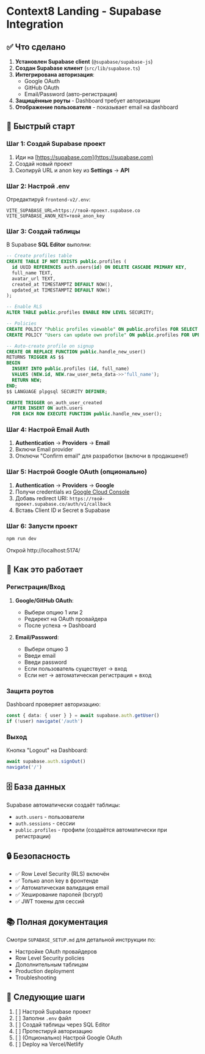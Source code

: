# Context8 Landing - Supabase Integration

## ✅ Что сделано

1. **Установлен Supabase client** (`@supabase/supabase-js`)
2. **Создан Supabase клиент** (`src/lib/supabase.ts`)
3. **Интегрирована авторизация**:
   - Google OAuth
   - GitHub OAuth
   - Email/Password (авто-регистрация)
4. **Защищённые роуты** - Dashboard требует авторизации
5. **Отображение пользователя** - показывает email на dashboard

## 🚀 Быстрый старт

### Шаг 1: Создай Supabase проект

1. Иди на [https://supabase.com](https://supabase.com)
2. Создай новый проект
3. Скопируй URL и anon key из **Settings** → **API**

### Шаг 2: Настрой .env

Отредактируй `frontend-v2/.env`:

```env
VITE_SUPABASE_URL=https://твой-проект.supabase.co
VITE_SUPABASE_ANON_KEY=твой_anon_key
```

### Шаг 3: Создай таблицы

В Supabase **SQL Editor** выполни:

```sql
-- Create profiles table
CREATE TABLE IF NOT EXISTS public.profiles (
  id UUID REFERENCES auth.users(id) ON DELETE CASCADE PRIMARY KEY,
  full_name TEXT,
  avatar_url TEXT,
  created_at TIMESTAMPTZ DEFAULT NOW(),
  updated_at TIMESTAMPTZ DEFAULT NOW()
);

-- Enable RLS
ALTER TABLE public.profiles ENABLE ROW LEVEL SECURITY;

-- Policies
CREATE POLICY "Public profiles viewable" ON public.profiles FOR SELECT USING (true);
CREATE POLICY "Users can update own profile" ON public.profiles FOR UPDATE USING (auth.uid() = id);

-- Auto-create profile on signup
CREATE OR REPLACE FUNCTION public.handle_new_user()
RETURNS TRIGGER AS $$
BEGIN
  INSERT INTO public.profiles (id, full_name)
  VALUES (NEW.id, NEW.raw_user_meta_data->>'full_name');
  RETURN NEW;
END;
$$ LANGUAGE plpgsql SECURITY DEFINER;

CREATE TRIGGER on_auth_user_created
  AFTER INSERT ON auth.users
  FOR EACH ROW EXECUTE FUNCTION public.handle_new_user();
```

### Шаг 4: Настрой Email Auth

1. **Authentication** → **Providers** → **Email**
2. Включи Email provider
3. Отключи "Confirm email" для разработки (включи в продакшене!)

### Шаг 5: Настрой Google OAuth (опционально)

1. **Authentication** → **Providers** → **Google**
2. Получи credentials из [Google Cloud Console](https://console.cloud.google.com/)
3. Добавь redirect URI: `https://твой-проект.supabase.co/auth/v1/callback`
4. Вставь Client ID и Secret в Supabase

### Шаг 6: Запусти проект

```bash
npm run dev
```

Открой http://localhost:5174/

## 📝 Как это работает

### Регистрация/Вход

1. **Google/GitHub OAuth**:
   - Выбери опцию 1 или 2
   - Редирект на OAuth провайдера
   - После успеха → Dashboard

2. **Email/Password**:
   - Выбери опцию 3
   - Введи email
   - Введи password
   - Если пользователь существует → вход
   - Если нет → автоматическая регистрация + вход

### Защита роутов

Dashboard проверяет авторизацию:
```typescript
const { data: { user } } = await supabase.auth.getUser()
if (!user) navigate('/auth')
```

### Выход

Кнопка "Logout" на Dashboard:
```typescript
await supabase.auth.signOut()
navigate('/')
```

## 🗄️ База данных

Supabase автоматически создаёт таблицы:
- `auth.users` - пользователи
- `auth.sessions` - сессии
- `public.profiles` - профили (создаётся автоматически при регистрации)

## 🔒 Безопасность

- ✅ Row Level Security (RLS) включён
- ✅ Только anon key в фронтенде
- ✅ Автоматическая валидация email
- ✅ Хеширование паролей (bcrypt)
- ✅ JWT токены для сессий

## 📚 Полная документация

Смотри `SUPABASE_SETUP.md` для детальной инструкции по:
- Настройке OAuth провайдеров
- Row Level Security policies
- Дополнительным таблицам
- Production deployment
- Troubleshooting

## 🎯 Следующие шаги

1. [ ] Настрой Supabase проект
2. [ ] Заполни `.env` файл
3. [ ] Создай таблицы через SQL Editor
4. [ ] Протестируй авторизацию
5. [ ] (Опционально) Настрой Google OAuth
6. [ ] Deploy на Vercel/Netlify
